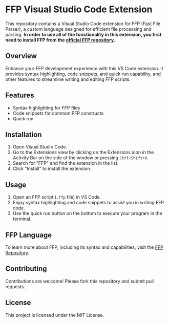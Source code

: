 # FFP Visual Studio Code Extension

This repository contains a Visual Studio Code extension for FFP (Fast File Parser), a custom language designed for efficient file processing and parsing.
<b>In order to use all of the functionality in this extension, you first need to install FFP from the [official FFP repository](https://github.com/JeremyMColegrove/FFP).</b>

## Overview

Enhance your FFP development experience with this VS Code extension. It provides syntax highlighting, code snippets, and quick run capability, and other features to streamline writing and editing FFP scripts.

## Features

- Syntax highlighting for FFP files
- Code snippets for common FFP constructs
- Quick run

## Installation

1. Open Visual Studio Code.
2. Go to the Extensions view by clicking on the Extensions icon in the Activity Bar on the side of the window or pressing `Ctrl+Shift+X`.
3. Search for "FFP" and find the extension in the list.
4. Click "Install" to install the extension.

## Usage

1. Open an FFP script (`.ffp` file) in VS Code.
2. Enjoy syntax highlighting and code snippets to assist you in writing FFP code.
3. Use the quick run button on the bottom to execute your program in the terminal.

## FFP Language

To learn more about FFP, including its syntax and capabilities, visit the [FFP Repository](https://github.com/JeremyMColegrove/FFP).

## Contributing

Contributions are welcome! Please fork this repository and submit pull requests.

## License

This project is licensed under the MIT License.
